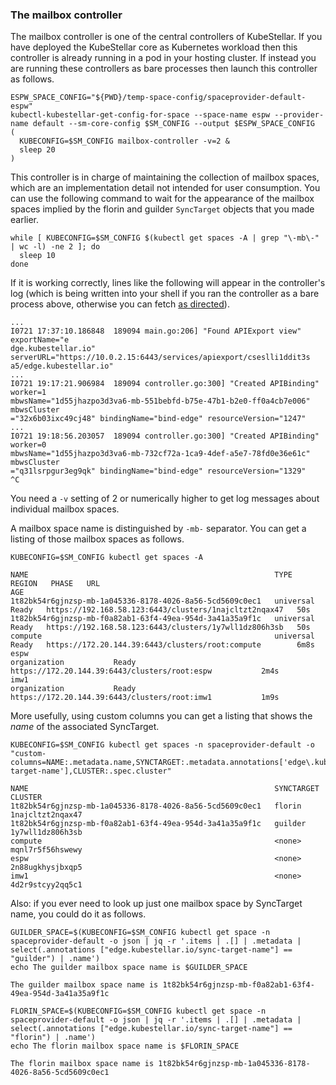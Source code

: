 <!--example1-stage-1a-start-->
### The mailbox controller

The mailbox controller is one of the central controllers of
KubeStellar.  If you have deployed the KubeStellar core as Kubernetes
workload then this controller is already running in a pod in your
hosting cluster. If instead you are running these controllers as bare
processes then launch this controller as follows.

```shell
ESPW_SPACE_CONFIG="${PWD}/temp-space-config/spaceprovider-default-espw"
kubectl-kubestellar-get-config-for-space --space-name espw --provider-name default --sm-core-config $SM_CONFIG --output $ESPW_SPACE_CONFIG
(
  KUBECONFIG=$SM_CONFIG mailbox-controller -v=2 &
  sleep 20
)
```

This controller is in charge of maintaining the collection of mailbox
spaces, which are an implementation detail not intended for user
consumption. You can use the following command to wait for the
appearance of the mailbox spaces implied by the florin and guilder
`SyncTarget` objects that you made earlier.

```shell
while [ KUBECONFIG=$SM_CONFIG $(kubectl get spaces -A | grep "\-mb\-" | wc -l) -ne 2 ]; do
  sleep 10
done
```

If it is working correctly, lines like the following will appear in
the controller's log (which is being written into your shell if you ran the controller as a bare process above, otherwise you can fetch [as directed](../../commands/#fetch-a-log-from-a-kubestellar-runtime-container)).

``` { .bash .no-copy }
...
I0721 17:37:10.186848  189094 main.go:206] "Found APIExport view" exportName="e
dge.kubestellar.io" serverURL="https://10.0.2.15:6443/services/apiexport/cseslli1ddit3s
a5/edge.kubestellar.io"
...
I0721 19:17:21.906984  189094 controller.go:300] "Created APIBinding" worker=1
mbwsName="1d55jhazpo3d3va6-mb-551bebfd-b75e-47b1-b2e0-ff0a4cb7e006" mbwsCluster
="32x6b03ixc49cj48" bindingName="bind-edge" resourceVersion="1247"
...
I0721 19:18:56.203057  189094 controller.go:300] "Created APIBinding" worker=0
mbwsName="1d55jhazpo3d3va6-mb-732cf72a-1ca9-4def-a5e7-78fd0e36e61c" mbwsCluster
="q31lsrpgur3eg9qk" bindingName="bind-edge" resourceVersion="1329"
^C
```

You need a `-v` setting of 2 or numerically higher to get log messages
about individual mailbox spaces.

A mailbox space name is distinguished by `-mb-` separator.
You can get a listing of those mailbox spaces as follows.

```shell
KUBECONFIG=$SM_CONFIG kubectl get spaces -A
```
``` { .bash .no-copy }
NAME                                                       TYPE          REGION   PHASE   URL                                                     AGE
1t82bk54r6gjnzsp-mb-1a045336-8178-4026-8a56-5cd5609c0ec1   universal              Ready   https://192.168.58.123:6443/clusters/1najcltzt2nqax47   50s
1t82bk54r6gjnzsp-mb-f0a82ab1-63f4-49ea-954d-3a41a35a9f1c   universal              Ready   https://192.168.58.123:6443/clusters/1y7wll1dz806h3sb   50s
compute                                                    universal              Ready   https://172.20.144.39:6443/clusters/root:compute        6m8s
espw                                                       organization           Ready   https://172.20.144.39:6443/clusters/root:espw           2m4s
imw1                                                       organization           Ready   https://172.20.144.39:6443/clusters/root:imw1           1m9s
```

More usefully, using custom columns you can get a listing that shows
the _name_ of the associated SyncTarget.

```shell
KUBECONFIG=$SM_CONFIG kubectl get spaces -n spaceprovider-default -o "custom-columns=NAME:.metadata.name,SYNCTARGET:.metadata.annotations['edge\.kubestellar\.io/sync-target-name'],CLUSTER:.spec.cluster"
```
``` { .bash .no-copy }
NAME                                                       SYNCTARGET   CLUSTER
1t82bk54r6gjnzsp-mb-1a045336-8178-4026-8a56-5cd5609c0ec1   florin       1najcltzt2nqax47
1t82bk54r6gjnzsp-mb-f0a82ab1-63f4-49ea-954d-3a41a35a9f1c   guilder      1y7wll1dz806h3sb
compute                                                    <none>       mqnl7r5f56hswewy
espw                                                       <none>       2n88ugkhysjbxqp5
imw1                                                       <none>       4d2r9stcyy2qq5c1
```

Also: if you ever need to look up just one mailbox space by
SyncTarget name, you could do it as follows.

```shell
GUILDER_SPACE=$(KUBECONFIG=$SM_CONFIG kubectl get space -n spaceprovider-default -o json | jq -r '.items | .[] | .metadata | select(.annotations ["edge.kubestellar.io/sync-target-name"] == "guilder") | .name')
echo The guilder mailbox space name is $GUILDER_SPACE
```
``` { .bash .no-copy }
The guilder mailbox space name is 1t82bk54r6gjnzsp-mb-f0a82ab1-63f4-49ea-954d-3a41a35a9f1c
```

```shell
FLORIN_SPACE=$(KUBECONFIG=$SM_CONFIG kubectl get space -n spaceprovider-default -o json | jq -r '.items | .[] | .metadata | select(.annotations ["edge.kubestellar.io/sync-target-name"] == "florin") | .name')
echo The florin mailbox space name is $FLORIN_SPACE
```
``` { .bash .no-copy }
The florin mailbox space name is 1t82bk54r6gjnzsp-mb-1a045336-8178-4026-8a56-5cd5609c0ec1
```
<!--example1-stage-1a-end-->

